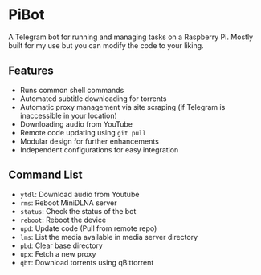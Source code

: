 # PiBot

A Telegram bot for running and managing tasks on a Raspberry Pi. Mostly built for my use but you can modify the code to your liking.

## Features
- Runs common shell commands
- Automated subtitle downloading for torrents
- Automatic proxy management via site scraping (if Telegram is inaccessible in your location)
- Downloading audio from YouTube
- Remote code updating using `git pull`
- Modular design for further enhancements
- Independent configurations for easy integration

## Command List
- `ytdl`: Download audio from Youtube
- `rms`: Reboot MiniDLNA server
- `status`: Check the status of the bot
- `reboot`: Reboot the device
- `upd`: Update code (Pull from remote repo)
- `lms`: List the media available in media server directory
- `pbd`: Clear base directory
- `upx`: Fetch a new proxy
- `qbt`: Download torrents using qBittorrent
